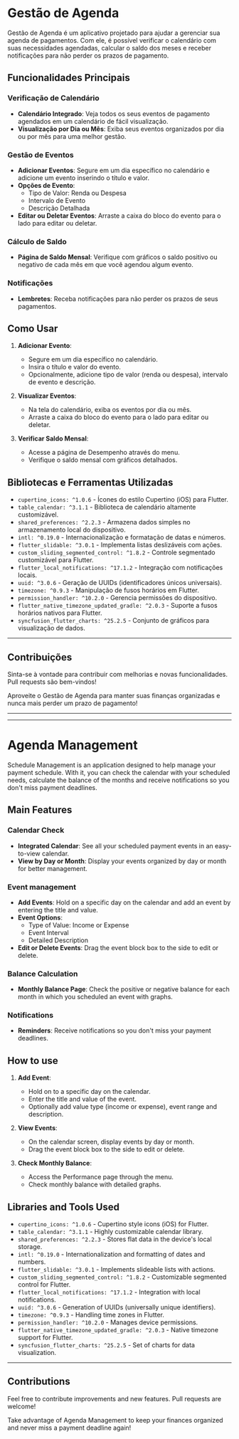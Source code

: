 # Gestão de Agenda

Gestão de Agenda é um aplicativo projetado para ajudar a gerenciar sua agenda de pagamentos. Com ele, é possível verificar o calendário com suas necessidades agendadas, calcular o saldo dos meses e receber notificações para não perder os prazos de pagamento.

## Funcionalidades Principais

### Verificação de Calendário
- **Calendário Integrado**: Veja todos os seus eventos de pagamento agendados em um calendário de fácil visualização.
- **Visualização por Dia ou Mês**: Exiba seus eventos organizados por dia ou por mês para uma melhor gestão.

### Gestão de Eventos
- **Adicionar Eventos**: Segure em um dia específico no calendário e adicione um evento inserindo o título e valor.
- **Opções de Evento**: 
  - Tipo de Valor: Renda ou Despesa
  - Intervalo de Evento
  - Descrição Detalhada
- **Editar ou Deletar Eventos**: Arraste a caixa do bloco do evento para o lado para editar ou deletar.

### Cálculo de Saldo
- **Página de Saldo Mensal**: Verifique com gráficos o saldo positivo ou negativo de cada mês em que você agendou algum evento.

### Notificações
- **Lembretes**: Receba notificações para não perder os prazos de seus pagamentos.

## Como Usar

1. **Adicionar Evento**:
   - Segure em um dia específico no calendário.
   - Insira o título e valor do evento.
   - Opcionalmente, adicione tipo de valor (renda ou despesa), intervalo de evento e descrição.

2. **Visualizar Eventos**:
   - Na tela do calendário, exiba os eventos por dia ou mês.
   - Arraste a caixa do bloco do evento para o lado para editar ou deletar.

3. **Verificar Saldo Mensal**:
   - Acesse a página de Desempenho através do menu.
   - Verifique o saldo mensal com gráficos detalhados.



## Bibliotecas e Ferramentas Utilizadas


- `cupertino_icons: ^1.0.6` - Ícones do estilo Cupertino (iOS) para Flutter.
- `table_calendar: ^3.1.1` - Biblioteca de calendário altamente customizável.
- `shared_preferences: ^2.2.3` - Armazena dados simples no armazenamento local do dispositivo.
- `intl: ^0.19.0` - Internacionalização e formatação de datas e números.
- `flutter_slidable: ^3.0.1` - Implementa listas deslizáveis com ações.
- `custom_sliding_segmented_control: ^1.8.2` - Controle segmentado customizável para Flutter.
- `flutter_local_notifications: ^17.1.2` - Integração com notificações locais.
- `uuid: ^3.0.6` - Geração de UUIDs (identificadores únicos universais).
- `timezone: ^0.9.3` - Manipulação de fusos horários em Flutter.
- `permission_handler: ^10.2.0` - Gerencia permissões do dispositivo.
- `flutter_native_timezone_updated_gradle: ^2.0.3` - Suporte a fusos horários nativos para Flutter.
- `syncfusion_flutter_charts: ^25.2.5` - Conjunto de gráficos para visualização de dados.


---
## Contribuições

Sinta-se à vontade para contribuir com melhorias e novas funcionalidades. Pull requests são bem-vindos!

Aproveite o Gestão de Agenda para manter suas finanças organizadas e nunca mais perder um prazo de pagamento!


*** 
***

# Agenda Management

Schedule Management is an application designed to help manage your payment schedule. With it, you can check the calendar with your scheduled needs, calculate the balance of the months and receive notifications so you don't miss payment deadlines.

## Main Features

### Calendar Check
- **Integrated Calendar**: See all your scheduled payment events in an easy-to-view calendar.
- **View by Day or Month**: Display your events organized by day or month for better management.

### Event management
- **Add Events**: Hold on a specific day on the calendar and add an event by entering the title and value.
- **Event Options**: 
  - Type of Value: Income or Expense
  - Event Interval
  - Detailed Description
- **Edit or Delete Events**: Drag the event block box to the side to edit or delete.

### Balance Calculation
- **Monthly Balance Page**: Check the positive or negative balance for each month in which you scheduled an event with graphs.

### Notifications
- **Reminders**: Receive notifications so you don't miss your payment deadlines.

## How to use

1. **Add Event**:
   - Hold on to a specific day on the calendar.
   - Enter the title and value of the event.
   - Optionally add value type (income or expense), event range and description.

2. **View Events**:
   - On the calendar screen, display events by day or month.
   - Drag the event block box to the side to edit or delete.

3. **Check Monthly Balance**:
   - Access the Performance page through the menu.
   - Check monthly balance with detailed graphs.

## Libraries and Tools Used

- `cupertino_icons: ^1.0.6` - Cupertino style icons (iOS) for Flutter.
- `table_calendar: ^3.1.1` - Highly customizable calendar library.
- `shared_preferences: ^2.2.3` - Stores flat data in the device's local storage.
- `intl: ^0.19.0` - Internationalization and formatting of dates and numbers.
- `flutter_slidable: ^3.0.1` - Implements slideable lists with actions.
- `custom_sliding_segmented_control: ^1.8.2` - Customizable segmented control for Flutter.
- `flutter_local_notifications: ^17.1.2` - Integration with local notifications.
- `uuid: ^3.0.6` - Generation of UUIDs (universally unique identifiers).
- `timezone: ^0.9.3` - Handling time zones in Flutter.
- `permission_handler: ^10.2.0` - Manages device permissions.
- `flutter_native_timezone_updated_gradle: ^2.0.3` - Native timezone support for Flutter.
- `syncfusion_flutter_charts: ^25.2.5` - Set of charts for data visualization.

---

## Contributions

Feel free to contribute improvements and new features. Pull requests are welcome!

Take advantage of Agenda Management to keep your finances organized and never miss a payment deadline again!